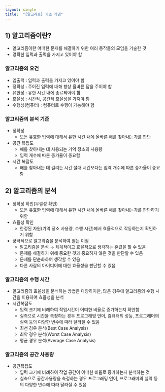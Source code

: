 ```yaml
---
layout: single
title:  "[알고리즘] 기초 개념"
---
```



## 1) 알고리즘이란?
- 알고리즘이란 어떠한 문제를 해결하기 위한 여러 동작들의 모임을 기술한 것
- 명확한 입력과 출력을 가지고 있어야 함


### 알고리즘의 요건
- 입출력 : 입력과 출력을 가지고 있어야 함
- 정확성 : 주어진 입력에 대해 항상 올바른 답을 주어야 함
- 유한성 : 유한 시간 내에 종료되어야 함
- 효율성 : 시간적, 공간적 효율성을 가져야 함
- 수행성(컴퓨터) : 컴퓨터로 수행이 가능해야 함


### 알고리즘의 분석 기준
- 정확성
    - 모든 유효한 입력에 대해서 유한 시간 내에 올바른 해를 찾아내는가를 판단
- 공간 복잡도
    - 해를 찾아내는 데 사용되는 기억 장소의 사용량
    - 입력 개수에 따른 증가율이 중요함
- 시간 복잡도
    - 해를 찾아내는 데 걸리는 시간 절대 시간보다는 입력 개수에 따른 증가율이 중요함


## 2) 알고리즘의 분석
- 정확성 확인(무결성 확인)
    - 모든 유효한 입력에 대해서 유한 시간 내에 올바른 해를 찾아내는가를 판단하기 위함
- 효율성 확인
    - 한정된 자원(기억 장소 사용량, 수행 시간)에서 효율적으로 작동하는지 확인하기 위함
- 궁극적으로 알고리즘을 분석하여 얻는 이점
    - 알고리즘을 분석 → 체계적이고 효율적으로 생각하는 훈련을 할 수 있음
    - 문제를 해결하기 위해 중요한 것과 중요하지 않은 것을 판단할 수 있음
    - 문제를 단순화하여 생각할 수 있음
    - 다른 사람의 아이디어에 대한 효율성을 판단할 수 있음


### 알고리즘의 수행 시간
- 알고리즘의 효율성을 분석하는 방법은 다양하지만, 많은 경우에 알고리즘의 수행 시간을 이용하여 효율성을 분석
- 시간복잡도
    - 입력 크기에 비례하여 작업시간이 어떠한 비율로 증가하는지 확인함
    - 실측으로 시간을 측정하는 경우 프로그래밍 언어, 컴퓨터의 성능, 프로그래머의 실력 등의 다양한 변수에 따라 달라질 수 있음
    - 최선 경우 분석(Best Case Analysis)
    - 최악 경우 분석(Worst Case Analysis)
    - 평균 경우 분석(Average Case Analysis)


### 알고리즘의 공간 사용량
- 공간복잡도
    - 입력 크기에 비례하여 작업 공간이 어떠한 비율로 증가하는지 분석하는 것
    - 실측으로 공간사용량을 측정하는 경우 프로그래밍 언어, 프로그래머의 실력 등의 다양한 변수에 따라 달라질 수 있음
